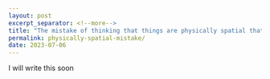 ```yaml
---
layout: post
excerpt_separator: <!--more-->
title: "The mistake of thinking that things are physically spatial that aren't"
permalink: physically-spatial-mistake/
date: 2023-07-06
---
```


I will write this soon
